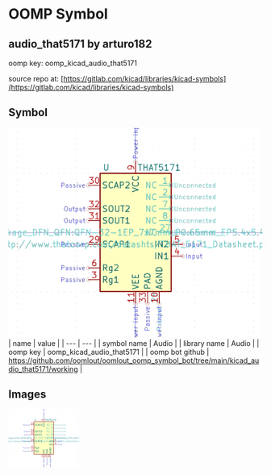 # OOMP Symbol  
## audio_that5171  by arturo182  
  
oomp key: oomp_kicad_audio_that5171  
  
source repo at: [https://gitlab.com/kicad/libraries/kicad-symbols](https://gitlab.com/kicad/libraries/kicad-symbols)  
## Symbol  
  
[![working.png](working_600.png)](working.png)  
| name | value | 
| --- | --- | 
| symbol name | Audio | 
| library name | Audio | 
| oomp key | oomp_kicad_audio_that5171 | 
| oomp bot github | https://github.com/oomlout/oomlout_oomp_symbol_bot/tree/main/kicad_audio_that5171/working | 
## Images  
  
[![working.png](working_140.png)](working.png)  
